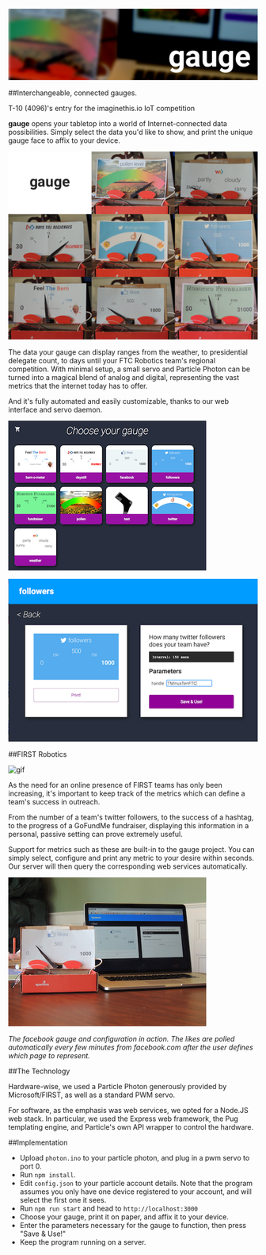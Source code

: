 ![gauge](images/banner.png)

##Interchangeable, connected gauges.

T-10 (4096)'s entry for the imaginethis.io IoT competition

**gauge** opens your tabletop into a world of Internet-connected data possibilities. Simply select the data you'd like to show, and print the unique gauge face to affix to your device.

![selector](images/collage.png)

The data your gauge can display ranges from the weather, to presidential delegate count, to days until your FTC Robotics team's regional competition. With minimal setup, a small servo and Particle Photon can be turned into a magical blend of analog and digital, representing the vast metrics that the internet today has to offer.

And it's fully automated and easily customizable, thanks to our web interface and servo daemon.

![selector](images/selector.png)

![config](images/config.png)

##FIRST Robotics

![gif](images/tweet.gif)

As the need for an online presence of FIRST teams has only been increasing, it's important to keep track of the metrics which can define a team's success in outreach.

From the number of a team's twitter followers, to the success of a hashtag, to the progress of a GoFundMe fundraiser, displaying this information in a personal, passive setting can prove extremely useful.

Support for metrics such as these are built-in to the gauge project. You can simply select, configure and print any metric to your desire within seconds. Our server will then query the corresponding web services automatically.

![fb](images/full.jpg)

*The facebook gauge and configuration in action. The likes are polled automatically every few minutes from facebook.com after the user defines which page to represent.*

##The Technology

Hardware-wise, we used a Particle Photon generously provided by Microsoft/FIRST, as well as a standard PWM servo.

For software, as the emphasis was web services, we opted for a Node.JS web stack. In particular, we used the Express web framework, the Pug templating engine, and Particle's own API wrapper to control the hardware.

##Implementation

* Upload `photon.ino` to your particle photon, and plug in a pwm servo to port 0.
* Run `npm install`.
* Edit `config.json` to your particle account details. Note that the program assumes you only have one device registered to your account, and will select the first one it sees.
* Run `npm run start` and head to `http://localhost:3000`
* Choose your gauge, print it on paper, and affix it to your device.
* Enter the parameters necessary for the gauge to function, then press "Save & Use!"
* Keep the program running on a server.